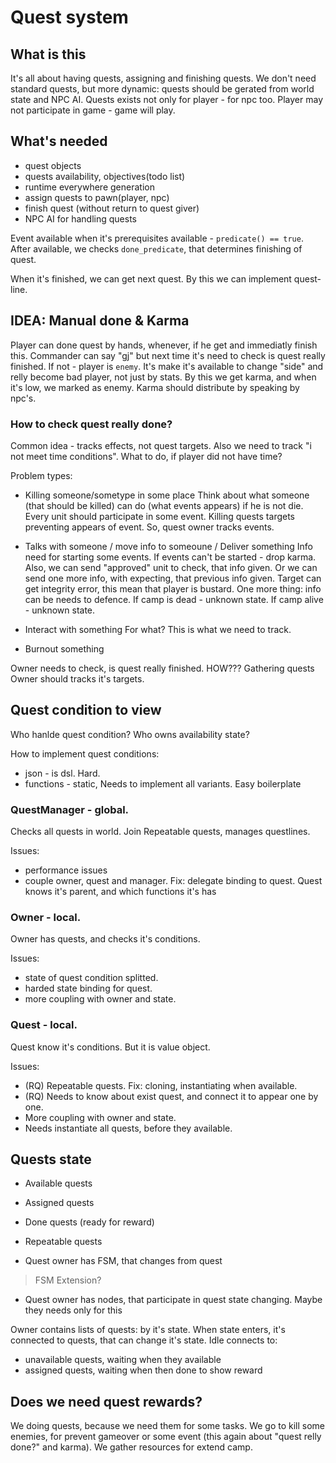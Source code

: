 # Quest system

## What is this

It's all about having quests, assigning and finishing quests. 
We don't need standard quests, but more dynamic: quests should be gerated from
world state and NPC AI. Quests exists not only for player - for npc too. Player
may not participate in game - game will play.

## What's needed

- quest objects
- quests availability, objectives(todo list)
- runtime everywhere generation
- assign quests to pawn(player, npc)
- finish quest (without return to quest giver)
- NPC AI for handling quests

Event available when it's prerequisites available - `predicate() == true`.
After available, we checks `done_predicate`, that determines finishing of quest.

When it's finished, we can get next quest. By this we can implement quest-line.

## IDEA: Manual done & Karma

Player can done quest by hands, whenever, if he get and immediatly finish
this. Commander can say "gj" but next time it's need to check is quest really
finished. If not - player is `enemy`. It's make it's available to change
"side" and relly become bad player, not just by stats. By this we get karma,
and when it's low, we marked as enemy. Karma should distribute by speaking by
npc's.

### How to check quest really done?

Common idea - tracks effects, not quest targets.
Also we need to track "i not meet time conditions". What to do, if player did
not have time?

Problem types:
- Killing someone/sometype in some place
Think about what someone (that should be killed) can do (what events appears)
if he is not die. 
Every unit should participate in some event. Killing quests targets preventing
appears of event. So, quest owner tracks events.

- Talks with someone / move info to someoune / Deliver something
Info need for starting some events. If events can't be started - drop karma.
Also, we can send "approved" unit to check, that info given. 
Or we can send one more info, with expecting, that previous info given. Target
can get integrity error, this mean that player is bustard.
One more thing: info can be needs to defence. If camp is dead - unknown state.
If camp alive - unknown state.

- Interact with something
For what? This is what we need to track.
- Burnout something

Owner needs to check, is quest really finished. HOW???
Gathering quests 
Owner should tracks it's targets. 


## Quest condition to view

Who hanlde quest condition?
Who owns availability state?

How to implement quest conditions:
- json - is dsl. Hard.
- functions - static, Needs to implement all variants. Easy boilerplate

### QuestManager - global. 
Checks all quests in world. Join Repeatable quests, manages questlines.

Issues:
- performance issues
- couple owner, quest and manager. Fix: delegate binding to quest. Quest knows
  it's parent, and which functions it's has

### Owner - local. 
Owner has quests, and checks it's conditions. 

Issues: 
- state of quest condition splitted.
- harded state binding for quest. 
- more coupling with owner and state.

### Quest - local. 
Quest know it's conditions. But it is value object. 

Issues:
- (RQ) Repeatable quests. Fix: cloning, instantiating when available. 
- (RQ) Needs to know about exist quest, and connect it to appear one by one.
- More coupling with owner and state. 
- Needs instantiate all quests, before they available. 

## Quests state

- Available quests
- Assigned quests
- Done quests (ready for reward)
- Repeatable quests

- Quest owner has FSM, that changes from quest
> FSM Extension?

- Quest owner has nodes, that participate in quest state changing. Maybe they
  needs only for this

Owner contains lists of quests: by it's state.
When state enters, it's connected to quests, that can change it's state.
Idle connects to:
- unavailable quests, waiting when they available
- assigned quests, waiting when then done to show reward


## Does we need quest rewards? 

We doing quests, because we need them for some tasks. We go to kill some
enemies, for prevent gameover or some event (this again about "quest relly
done?" and karma). We gather resources for extend camp. 



